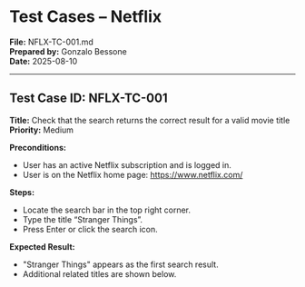 # Test Cases – Netflix

**File:** NFLX-TC-001.md  
**Prepared by:** Gonzalo Bessone  
**Date:** 2025-08-10  

---

## Test Case ID: NFLX-TC-001  
**Title:** Check that the search returns the correct result for a valid movie title  
**Priority:** Medium  

**Preconditions:**  
- User has an active Netflix subscription and is logged in.  
- User is on the Netflix home page: https://www.netflix.com/  

**Steps:**  
- Locate the search bar in the top right corner.  
- Type the title “Stranger Things”.  
- Press Enter or click the search icon.  

**Expected Result:**  
- "Stranger Things" appears as the first search result.  
- Additional related titles are shown below.  

